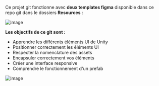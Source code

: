 Ce projet git fonctionne avec **deux templates figma** disponible dans ce repo git dans le dossiers **Resources** : 

![image](https://github.com/JulienNoe0619/UI_FORMATION/assets/137102417/2d6ca3ed-be0e-46b7-8c4d-7662c3ddd248)


**Les objectifs de ce git sont :**

- Apprendre les différents éléments UI de Unity
- Positionner correctement les éléments UI
- Respecter la nomenclature des assets
- Encapsuler correctement vos éléments
- Créer une interface responsive
- Comprendre le fonctionnement d'un prefab

![image](https://github.com/JulienNoe0619/UI_FORMATION/assets/137102417/92a4246b-28c9-45dd-9556-51a5058a045b)


